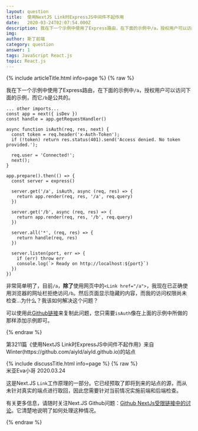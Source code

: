 ```yaml
---
layout: question
title:  使用NextJS Link时ExpressJS中间件不起作用
date:   2020-03-24T02:07:54.000Z
description: 我在下一个示例中使用了Express路由，在下面的示例中/a，授权用户可以访问下面的示例，而它/b是公共的。... other imports......
img: 
author: 斯丁前端
category: question
answer: 1
tags: JavaScript React.js
topic: React.js
---
```

<div class="article-root">
  <div class="article">
    {% include articleTitle.html info=page %}
    {% raw %}
    <div class="article-content"><p><font style="vertical-align: inherit;"><font style="vertical-align: inherit;">我在下一个示例中使用了Express路由，在下面的示例中</font></font><code>/a</code><font style="vertical-align: inherit;"><font style="vertical-align: inherit;">，授权用户可以访问</font><font style="vertical-align: inherit;">下面的示例</font><font style="vertical-align: inherit;">，而它</font></font><code>/b</code><font style="vertical-align: inherit;"><font style="vertical-align: inherit;">是公共的。</font></font></p>

<pre><code>... other imports...<font></font>
const app = next({ isDev })<font></font>
const handle = app.getRequestHandler()<font></font>
<font></font>
async function isAuth(req, res, next) {<font></font>
  const token = req.header('x-Auth-Token');<font></font>
  if (!token) return res.status(401).send('Access denied. No token provided.');<font></font>
<font></font>
  req.user = 'Connected!';<font></font>
  next();<font></font>
}<font></font>
<font></font>
app.prepare().then(() =&gt; {<font></font>
  const server = express()<font></font>
<font></font>
  server.get('/a', isAuth, async (req, res) =&gt; {<font></font>
    return app.render(req, res, '/a', req.query)<font></font>
  })<font></font>
<font></font>
  server.get('/b', async (req, res) =&gt; {<font></font>
    return app.render(req, res, '/b', req.query)<font></font>
  })<font></font>
<font></font>
  server.all('*', (req, res) =&gt; {<font></font>
    return handle(req, res)<font></font>
  })<font></font>
<font></font>
  server.listen(port, err =&gt; {<font></font>
    if (err) throw err<font></font>
    console.log(`&gt; Ready on http://localhost:${port}`)<font></font>
  })<font></font>
})<font></font>
</code></pre>

<p><font style="vertical-align: inherit;"><font style="vertical-align: inherit;">非常简单明了，目前</font></font><code>/a</code><font style="vertical-align: inherit;"><font style="vertical-align: inherit;">，</font></font><strong><font style="vertical-align: inherit;"><font style="vertical-align: inherit;">除了</font></font></strong><font style="vertical-align: inherit;"><font style="vertical-align: inherit;">使用</font><font style="vertical-align: inherit;">网页中</font><font style="vertical-align: inherit;">的</font></font><code>&lt;Link href="/a"&gt;</code><font style="vertical-align: inherit;"><font style="vertical-align: inherit;">，我</font><font style="vertical-align: inherit;">现在已正确</font><font style="vertical-align: inherit;">使用浏览器的网址栏</font><font style="vertical-align: inherit;">拒绝访问</font></font><code>/b</code><font style="vertical-align: inherit;"><font style="vertical-align: inherit;">。</font><font style="vertical-align: inherit;">然后页面显示隐藏的内容，而我的访问权限尚未检查...为什么？</font><font style="vertical-align: inherit;">我该如何解决这个问题？</font></font></p>

<p><font style="vertical-align: inherit;"><font style="vertical-align: inherit;">可以使用此</font></font><a href="https://github.com/zeit/next.js/tree/canary/examples/custom-server-express" rel="nofollow noreferrer"><font style="vertical-align: inherit;"><font style="vertical-align: inherit;">Github链接</font></font></a><font style="vertical-align: inherit;"><font style="vertical-align: inherit;">来复制此问题</font><font style="vertical-align: inherit;">，您只需要</font></font><code>isAuth</code><font style="vertical-align: inherit;"><font style="vertical-align: inherit;">像在上面</font><font style="vertical-align: inherit;">的</font><font style="vertical-align: inherit;">示例中所做的那样</font><font style="vertical-align: inherit;">添加</font><font style="vertical-align: inherit;">示例即可。</font></font></p></div>
    {% endraw %}
  </div>
  <p class="winter_mark">第3211篇《使用NextJS Link时ExpressJS中间件不起作用》来自Winter(https://github.com/aiyld/aiyld.github.io)的站点</p>
  <div class="discuss-wrapper">
    {% include discussTitle.html info=page %}
    {% raw %}
    <div class="discuss-item">
        <div class="discuss-parent">
          <div class="discuss-meta">
            <span class="discuss-user">米亚Eva小哥</span>
            <span class="discuss-time">2020.03.24</span>
          </div>
          <div class="discuss-comment"><p><font style="vertical-align: inherit;"><font style="vertical-align: inherit;">这是Next.JS </font></font><code>Link</code><font style="vertical-align: inherit;"><font style="vertical-align: inherit;">工作原理的一部分。</font><font style="vertical-align: inherit;">它已经预取了即将到来的站点的源，而从未针对真实的端点进行取回，因此您需要针对当前情况实施前端和后端检查。</font></font></p>

<p><font style="vertical-align: inherit;"><font style="vertical-align: inherit;">有关更多信息，请随时关注Next.JS Github问题：</font></font><a href="https://github.com/zeit/next.js/issues/4029" rel="nofollow noreferrer"><font style="vertical-align: inherit;"><font style="vertical-align: inherit;">Github NextJs受限链接中的讨论</font></font></a><font style="vertical-align: inherit;"><font style="vertical-align: inherit;">。</font><font style="vertical-align: inherit;">它清楚地说明了如何处理这种情况。</font></font></p></div>
        </div></div>
    {% endraw %}
  </div>
<div>
